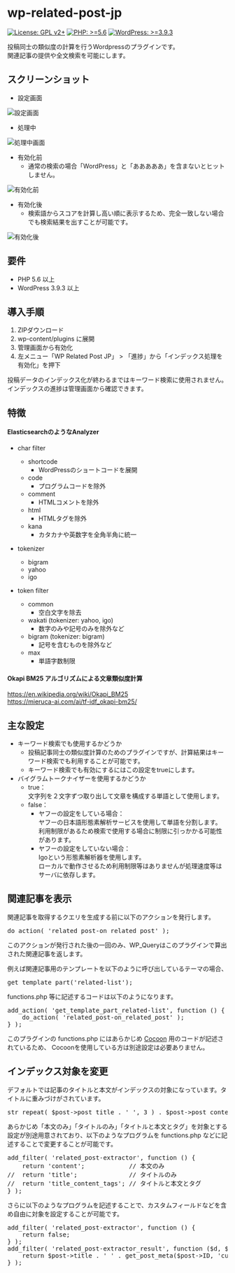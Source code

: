 # wp-related-post-jp

[![License: GPL v2+](https://img.shields.io/badge/License-GPL%20v2%2B-blue.svg)](http://www.gnu.org/licenses/gpl-2.0.html)
[![PHP: >=5.6](https://img.shields.io/badge/PHP-%3E%3D5.6-orange.svg)](http://php.net/)
[![WordPress: >=3.9.3](https://img.shields.io/badge/WordPress-%3E%3D3.9.3-brightgreen.svg)](https://wordpress.org/)

投稿同士の類似度の計算を行うWordpressのプラグインです。  
関連記事の提供や全文検索を可能にします。

## スクリーンショット
- 設定画面

![設定画面](https://raw.githubusercontent.com/technote-space/wp-related-post-jp/master/screenshot-1.png)

- 処理中

![処理中画面](https://raw.githubusercontent.com/technote-space/wp-related-post-jp/master/screenshot-2.png)

- 有効化前
  - 通常の検索の場合「WordPress」と「あああああ」を含まないとヒットしません。

![有効化前](https://raw.githubusercontent.com/technote-space/wp-related-post-jp/master/screenshot-3.png)

- 有効化後
  - 検索語からスコアを計算し高い順に表示するため、完全一致しない場合でも検索結果を出すことが可能です。

![有効化後](https://raw.githubusercontent.com/technote-space/wp-related-post-jp/master/screenshot-4.png)

## 要件
- PHP 5.6 以上
- WordPress 3.9.3 以上

## 導入手順
1. ZIPダウンロード  
2. wp-content/plugins に展開  
3. 管理画面から有効化  
4. 左メニュー「WP Related Post JP」 > 「進捗」から「インデックス処理を有効化」を押下

投稿データのインデックス化が終わるまではキーワード検索に使用されません。  
インデックスの進捗は管理画面から確認できます。

## 特徴
#### ElasticsearchのようなAnalyzer
- char filter  
  - shortcode
    - WordPressのショートコードを展開
  - code
    - プログラムコードを除外
  - comment
    - HTMLコメントを除外
  - html
    - HTMLタグを除外
  - kana
    - カタカナや英数字を全角半角に統一

- tokenizer  
  - bigram
  - yahoo
  - igo 
- token filter  
  - common
    - 空白文字を除去
  - wakati (tokenizer: yahoo, igo)
    - 数字のみや記号のみを除外など
  - bigram (tokenizer: bigram)
    - 記号を含むものを除外など
  - max
    - 単語字数制限

#### Okapi BM25 アルゴリズムによる文章類似度計算
https://en.wikipedia.org/wiki/Okapi_BM25  
https://mieruca-ai.com/ai/tf-idf_okapi-bm25/

## 主な設定
- キーワード検索でも使用するかどうか
  - 投稿記事同士の類似度計算のためのプラグインですが、計算結果はキーワード検索でも利用することが可能です。  
  - キーワード検索でも有効にするにはこの設定をtrueにします。
- バイグラムトークナイザーを使用するかどうか
  - true：  
  文字列を２文字ずつ取り出して文章を構成する単語として使用します。
  - false： 
    - ヤフーの設定をしている場合：  
    ヤフーの日本語形態素解析サービスを使用して単語を分割します。  
    利用制限があるため検索で使用する場合に制限に引っかかる可能性があります。
    - ヤフーの設定をしていない場合：  
    Igoという形態素解析器を使用します。  
    ローカルで動作させるため利用制限等はありませんが処理速度等はサーバに依存します。

## 関連記事を表示
関連記事を取得するクエリを生成する前に以下のアクションを発行します。
<pre>
do_action( 'related_post-on_related_post' );
</pre>
このアクションが発行された後の一回のみ、WP_Queryはこのプラグインで算出された関連記事を返します。

例えば関連記事用のテンプレートを以下のように呼び出しているテーマの場合、
<pre>
get_template_part('related-list');
</pre>
functions.php 等に記述するコードは以下のようになります。
<pre>
add_action( 'get_template_part_related-list', function () {
	do_action( 'related_post-on_related_post' );
} );
</pre>
このプラグインの functions.php にはあらかじめ [Cocoon](https://wp-cocoon.com/) 用のコードが記述されているため、
Cocoonを使用している方は別途設定は必要ありません。

## インデックス対象を変更
デフォルトでは記事のタイトルと本文がインデックスの対象になっています。タイトルに重みづけがされています。
<pre>
str_repeat( $post->post_title . ' ', 3 ) . $post->post_content;
</pre>
あらかじめ「本文のみ」「タイトルのみ」「タイトルと本文とタグ」を対象とする設定が別途用意されており、以下のようなプログラムを functions.php などに記述することで変更することが可能です。
<pre>
add_filter( 'related_post-extractor', function () {
	return 'content';            // 本文のみ
//	return 'title';              // タイトルのみ
//	return 'title_content_tags'; // タイトルと本文とタグ
} );
</pre>

さらに以下のようなプログラムを記述することで、カスタムフィールドなどを含め自由に対象を設定することが可能です。
<pre>
add_filter( 'related_post-extractor', function () {
	return false;
} );
add_filter( 'related_post-extractor_result', function ($d, $post) {
	return $post->title . ' ' . get_post_meta($post->ID, 'custom_field_key', true);
} );
</pre>
